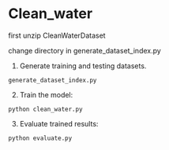 # Clean_water
first unzip CleanWaterDataset

change directory in generate_dataset_index.py

1. Generate training and testing datasets.
```shell script
generate_dataset_index.py
```

2. Train the model:
```shell script
python clean_water.py
```

3. Evaluate trained results:
```shell script
python evaluate.py
```

